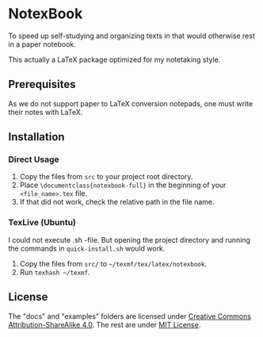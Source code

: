 # NotexBook

To speed up self-studying and organizing texts in that would otherwise rest in a paper notebook.

This actually a LaTeX package optimized for my notetaking style.

## Prerequisites

As we do not support paper to LaTeX conversion notepads, one must write their notes with LaTeX.

## Installation

### Direct Usage

1. Copy the files from ```src``` to your project root directory.
2. Place ```\documentclass{notexbook-full}``` in the beginning of your ```<file_name>.tex``` file.
3. If that did not work, check the relative path in the file name.

### TexLive (Ubuntu)

I could not execute .sh -file. But opening the project directory and running the commands in ```quick-install.sh``` would work.

1. Copy the files from ```src/``` to ```~/texmf/tex/latex/notexbook```.
2. Run ```texhash ~/texmf```.

## License

The "docs" and "examples" folders are licensed under [Creative Commons Attribution-ShareAlike 4.0](https://creativecommons.org/licenses/by-sa/4.0/). The rest are under [MIT License](https://choosealicense.com/licenses/mit/).